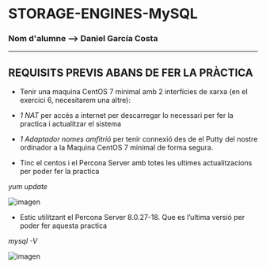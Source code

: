 # STORAGE-ENGINES-MySQL

### Nom d'alumne --> Daniel García Costa
***

## REQUISITS PREVIS ABANS DE FER LA PRÀCTICA

- Tenir una maquina CentOS 7 minimal amb 2 interfícies de xarxa (en el exercici 6, necesitarem una altre): 

- *1 NAT* per accés a internet per descarregar lo necessari per fer la practica i actualitzar el sistema 

- *1 Adaptador nomes amfitrió* per tenir connexió des de el Putty del nostre ordinador a la Maquina CentOS 7 minimal de forma segura.




- Tinc el centos i el Percona Server amb totes les ultimes actualitzacions per poder fer la practica

*yum update*

![imagen](https://user-images.githubusercontent.com/61557739/161740738-6dc19d42-1fdc-4e26-a16c-479636c62453.png)

- Estic utilitzant el Percona Server 8.0.27-18. Que es l’ultima versió per poder fer aquesta practica

*mysql -V*

![imagen](https://user-images.githubusercontent.com/61557739/161740756-fa899420-ea59-48cd-8c3d-5761cec90474.png)
